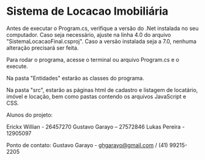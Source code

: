 # Sistema de Locacao Imobiliária

Antes de executar o Program.cs, verifique a versão do .Net instalada no seu computador. 
Caso seja necessário, ajuste na linha 4.0 do arquivo "SistemaLocacaoFinal.csproj". Caso a versão instalada seja a 7.0, nenhuma alteração precisará ser feita. 

Para rodar o programa, acesse o terminal ou arquivo Program.cs e o execute. 

Na pasta "Entidades" estarão as classes do programa.

Na pasta "src", estarão as páginas html de cadastro e listagem de locatário, imóvel e locação, bem como pastas contendo os arquivos JavaScript e CSS. 

Alunos do projeto: 

Erickx Willian - 26457270
Gustavo Garayo – 27572846 
Lukas Pereira - 12905097 

Ponto de contato: 
Gustavo Garayo - ghgarayo@gmail.com / (41) 99215-2205

